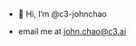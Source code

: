- 👋 Hi, I’m @c3-johnchao
* email me at john.chao@c3.ai
<!---
c3-johnchao/c3-johnchao is a ✨ special ✨ repository because its `README.md` (this file) appears on your GitHub profile.
You can click the Preview link to take a look at your changes.
--->
